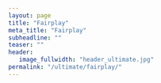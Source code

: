 ```yaml
---
layout: page
title: "Fairplay"
meta_title: "Fairplay"
subheadline: ""
teaser: ""
header:
   image_fullwidth: "header_ultimate.jpg"
permalink: "/ultimate/fairplay/"
---
```

